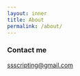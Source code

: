 ```yaml
---
layout: inner
title: About
permalink: /about/
---
```

### Contact me

[ssscripting@gmail.com](mailto:ssscripting@gmail.com)
